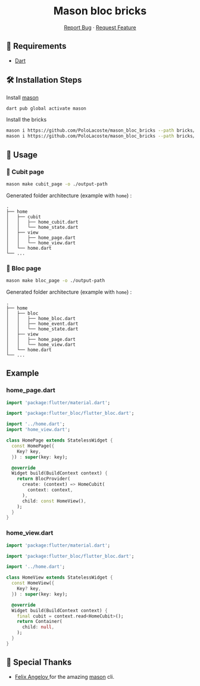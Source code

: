 <h1 align="center">
Mason bloc bricks
</h1>

<p align="center">
    <a href="https://github.com/PoloLacoste/mason_bloc_bricks/issues/new/choose">Report Bug</a>
    ·
    <a href="https://github.com/PoloLacoste/mason_bloc_bricks/issues/new/choose">Request Feature</a>
</p>

## 🚧 Requirements

- [Dart](https://dart.dev/)

## 🛠️ Installation Steps

Install [mason](https://pub.dev/packages/mason)
```sh
dart pub global activate mason
```

Install the bricks
```sh
mason i https://github.com/PoloLacoste/mason_bloc_bricks --path bricks/bloc_page
mason i https://github.com/PoloLacoste/mason_bloc_bricks --path bricks/cubit_page
```

## 🧱 Usage

### 📄 Cubit page

```sh
mason make cubit_page -o ./output-path
```

Generated folder architecture (example with `home`) :

    .
    ├── home
    │   ├── cubit
    │   │   ├── home_cubit.dart
    │   │   └── home_state.dart
    │   ├── view
    │   │   ├── home_page.dart
    │   │   └── home_view.dart
    │   └── home.dart
    └── ...

### 📄 Bloc page

```sh
mason make bloc_page -o ./output-path
```

Generated folder architecture (example with `home`) :

    .
    ├── home
    │   ├── bloc
    │   │   ├── home_bloc.dart
    │   │   ├── home_event.dart
    │   │   └── home_state.dart
    │   ├── view
    │   │   ├── home_page.dart
    │   │   └── home_view.dart
    │   └── home.dart
    └── ...

## Example

### home_page.dart

```dart
import 'package:flutter/material.dart';

import 'package:flutter_bloc/flutter_bloc.dart';

import '../home.dart';
import 'home_view.dart';

class HomePage extends StatelessWidget {
  const HomePage({
    Key? key,
  }) : super(key: key);

  @override
  Widget build(BuildContext context) {
    return BlocProvider(
      create: (context) => HomeCubit(
        context: context,
      ),
      child: const HomeView(),
    );
  }
}
```

### home_view.dart

```dart
import 'package:flutter/material.dart';

import 'package:flutter_bloc/flutter_bloc.dart';

import '../home.dart';

class HomeView extends StatelessWidget {
  const HomeView({
    Key? key,
  }) : super(key: key);

  @override
  Widget build(BuildContext context) {
    final cubit = context.read<HomeCubit>();
    return Container(
      child: null,
    );
  }
}
```

## 🙇 Special Thanks

- [Felix Angelov ](https://github.com/felangel) for the amazing [mason](https://github.com/felangel/mason) cli.
